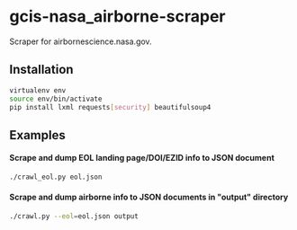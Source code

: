 # gcis-nasa_airborne-scraper
Scraper for airbornescience.nasa.gov.

## Installation

```bash
virtualenv env
source env/bin/activate
pip install lxml requests[security] beautifulsoup4
```

## Examples

#### Scrape and dump EOL landing page/DOI/EZID info to JSON document

```bash
./crawl_eol.py eol.json
```

#### Scrape and dump airborne info to JSON documents in "output" directory

```bash
./crawl.py --eol=eol.json output
```
